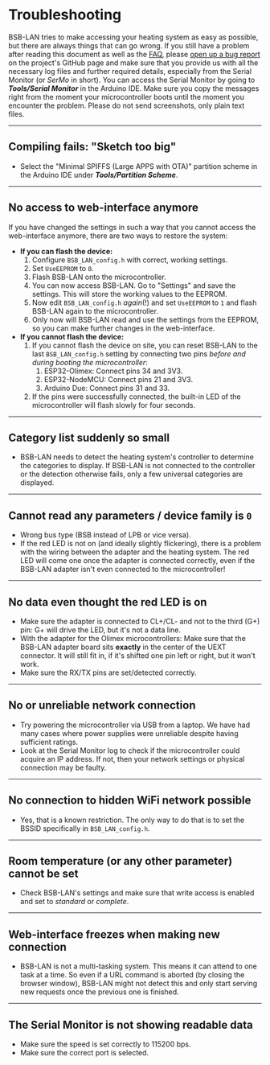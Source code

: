 # Troubleshooting

BSB-LAN tries to make accessing your heating system as easy as possible, but there are always things that can go wrong. If you still have a problem after reading this document as well as the [FAQ](faq.md), please [open up a bug report](https://github.com/fredlcore/BSB-LAN/issues/new?assignees=&labels=&projects=&template=bug_report.md&title=%5BBUG%5D) on the project's GitHub page and make sure that you provide us with all the necessary log files and further required details, especially from the Serial Monitor (or *SerMo* in short). You can access the Serial Monitor by going to ***Tools/Serial Monitor*** in the Arduino IDE. Make sure you copy the messages right from the moment your microcontroller boots until the moment you encounter the problem. Please do not send screenshots, only plain text files.

---
## Compiling fails: "Sketch too big"
- Select the "Minimal SPIFFS (Large APPS with OTA)" partition scheme in the Arduino IDE under ***Tools/Partition Scheme***.

---
## No access to web-interface anymore
If you have changed the settings in such a way that you cannot access the web-interface anymore, there are two ways to restore the system:  

- **If you can flash the device:**
    1. Configure `BSB_LAN_config.h` with correct, working settings.
    1. Set `UseEEPROM` to `0`.
    1. Flash BSB-LAN onto the microcontroller.
    1. You can now access BSB-LAN. Go to "Settings" and save the settings. This will store the working values to the EEPROM.
    1. Now edit `BSB_LAN_config.h` *again*(!) and set `UseEEPROM` to `1` and flash BSB-LAN again to the microcontroller. 
    1. Only now will BSB-LAN read and use the settings from the EEPROM, so you can make further changes in the web-interface.
- **If you cannot flash the device:**
    1. If you cannot flash the device on site, you can reset BSB-LAN to the last `BSB_LAN_config.h` setting by connecting two pins *before and during booting the microcontroller*:
        1. ESP32-Olimex: Connect pins 34 and 3V3.
        1. ESP32-NodeMCU: Connect pins 21 and 3V3.
        1. Arduino Due: Connect pins 31 and 33.
    2. If the pins were successfully connected, the built-in LED of the microcontroller will flash slowly for four seconds.

---
## Category list suddenly so small
- BSB-LAN needs to detect the heating system's controller to determine the categories to display. If BSB-LAN is not connected to the controller or the detection otherwise fails, only a few universal categories are displayed.

---
## Cannot read any parameters / device family is `0`
- Wrong bus type (BSB instead of LPB or vice versa).
- If the red LED is not on (and ideally slightly flickering), there is a problem with the wiring between the adapter and the heating system. The red LED will come one once the adapter is connected correctly, even if the BSB-LAN adapter isn't even connected to the microcontroller!

---
## No data even thought the red LED is on
- Make sure the adapter is connected to CL+/CL- and not to the third (G+) pin: G+ will drive the LED, but it's not a data line.
- With the adapter for the Olimex microcontrollers: Make sure that the BSB-LAN adapter board sits **exactly** in the center of the UEXT connector. It will still fit in, if it's shifted one pin left or right, but it won't work.
- Make sure the RX/TX pins are set/detected correctly.

---
## No or unreliable network connection
- Try powering the microcontroller via USB from a laptop. We have had many cases where power supplies were unreliable despite having sufficient ratings.
- Look at the Serial Monitor log to check if the microcontroller could acquire an IP address. If not, then your network settings or physical connection may be faulty.

---
## No connection to hidden WiFi network possible
- Yes, that is a known restriction. The only way to do that is to set the BSSID specifically in `BSB_LAN_config.h`.

---
## Room temperature (or any other parameter) cannot be set
- Check BSB-LAN's settings and make sure that write access is enabled and set to *standard* or *complete*.

---
## Web-interface freezes when making new connection
- BSB-LAN is not a multi-tasking system. This means it can attend to one task at a time. So even if a URL command is aborted (by closing the browser window), BSB-LAN might not detect this and only start serving new requests once the previous one is finished.

---
## The Serial Monitor is not showing readable data
- Make sure the speed is set correctly to 115200 bps.
- Make sure the correct port is selected.

